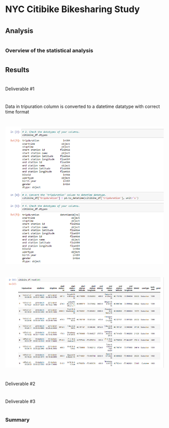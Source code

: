 # NYC Citibike Bikesharing Study
#
## Analysis
#
### Overview of the statistical analysis
#
## Results
# 
Deliverable #1 
#
Data in tripuration column is converted to a datetime datatype with correct time format
#
![convert datatype](https://github.com/jcsargis00/bikesharing/blob/main/images/datatypes.PNG)
#
![trip new format](https://github.com/jcsargis00/bikesharing/blob/main/images/tripdurationconvert.PNG)
#
Deliverable #2
#
Deliverable #3
#
### Summary